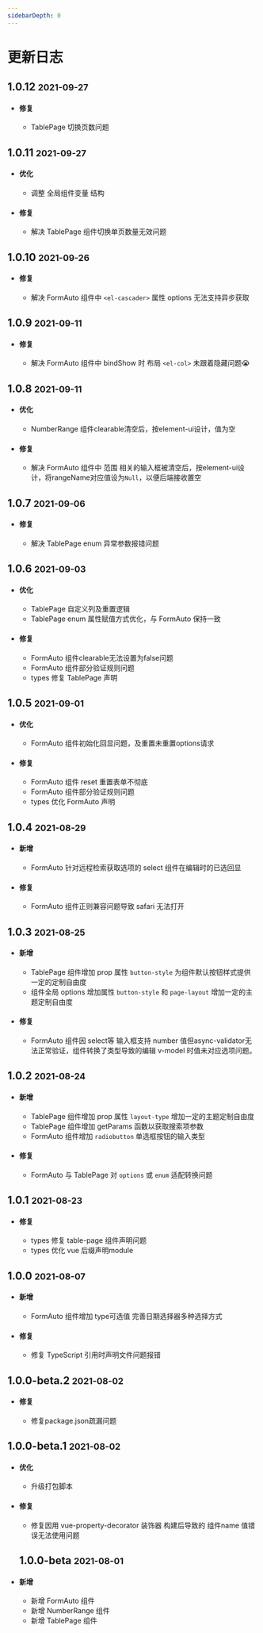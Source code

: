 ```yaml
---
sidebarDepth: 0
---
```


# 更新日志

## 1.0.12 <small>2021-09-27</small>
- #### 修复
	- TablePage 切换页数问题

## 1.0.11 <small>2021-09-27</small>
- #### 优化
	- 调整 全局组件变量 结构 

- #### 修复
	- 解决 TablePage 组件切换单页数量无效问题

## 1.0.10 <small>2021-09-26</small>

- #### 修复
	- 解决 FormAuto 组件中 `<el-cascader>` 属性 options 无法支持异步获取

## 1.0.9 <small>2021-09-11</small>

- #### 修复
	- 解决 FormAuto 组件中 bindShow 时 布局 `<el-col>` 未跟着隐藏问题😭

## 1.0.8 <small>2021-09-11</small>

- #### 优化
	- NumberRange 组件clearable清空后，按element-ui设计，值为空

- #### 修复
	- 解决 FormAuto 组件中 范围 相关的输入框被清空后，按element-ui设计，将rangeName对应值设为`Null`，以便后端接收置空

## 1.0.7 <small>2021-09-06</small>

- #### 修复
	- 解决 TablePage enum 异常参数报错问题

## 1.0.6 <small>2021-09-03</small>
- #### 优化	
	- TablePage 自定义列及重置逻辑
	- TablePage enum 属性赋值方式优化，与 FormAuto 保持一致

- #### 修复
	- FormAuto 组件clearable无法设置为false问题
	- FormAuto 组件部分验证规则问题
	- types 修复 TablePage 声明
	
## 1.0.5 <small>2021-09-01</small>
- #### 优化
	- FormAuto 组件初始化回显问题，及重置未重置options请求
- #### 修复
	- FormAuto 组件 reset 重置表单不彻底
	- FormAuto 组件部分验证规则问题
	- types 优化 FormAuto 声明

## 1.0.4 <small>2021-08-29</small>
- #### 新增
	- FormAuto 针对远程检索获取选项的 select 组件在编辑时的已选回显

- #### 修复
	- FormAuto 组件正则兼容问题导致 safari 无法打开

## 1.0.3 <small>2021-08-25</small>
- #### 新增
	- TablePage 组件增加 prop 属性 `button-style` 为组件默认按钮样式提供一定的定制自由度
	- 组件全局 options 增加属性 `button-style` 和 `page-layout` 增加一定的主题定制自由度

- #### 修复
	- FormAuto 组件因 select等 输入框支持 number 值但async-validator无法正常验证，组件转换了类型导致的编辑 v-model 时值未对应选项问题。

## 1.0.2 <small>2021-08-24</small>
- #### 新增
	- TablePage 组件增加 prop 属性 `layout-type` 增加一定的主题定制自由度
	- TablePage 组件增加 getParams 函数以获取搜索项参数
	- FormAuto 组件增加 `radiobutton` 单选框按钮的输入类型

- #### 修复
	- FormAuto 与 TablePage 对 `options` 或 `enum` 适配转换问题

## 1.0.1 <small>2021-08-23</small>
- #### 修复
	- types 修复 table-page 组件声明问题
	- types 优化 vue 后缀声明module

## 1.0.0 <small>2021-08-07</small>
- #### 新增
	- FormAuto 组件增加 type可选值 完善日期选择器多种选择方式
- #### 修复
	- 修复 TypeScript 引用时声明文件问题报错

## 1.0.0-beta.2 <small>2021-08-02</small>
- #### 修复
	- 修复package.json疏漏问题

## 1.0.0-beta.1 <small>2021-08-02</small>
- #### 优化
	- 升级打包脚本
- #### 修复
	- 修复因用 vue-property-decorator 装饰器 构建后导致的 组件name 值错误无法使用问题

	## 1.0.0-beta <small>2021-08-01</small>
- #### 新增
	- 新增 FormAuto 组件
	- 新增 NumberRange 组件
	- 新增 TablePage 组件